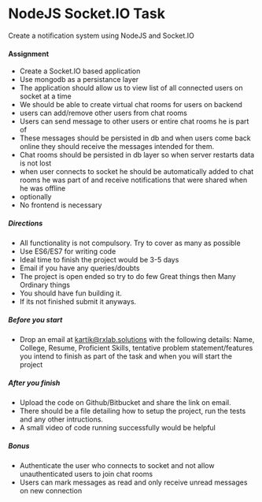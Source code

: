 # NodeJS Socket.IO Task

Create a notification system using NodeJS and Socket.IO

#### Assignment

  - Create a Socket.IO based application
  - Use mongodb as a persistance layer
  - The application should allow us to view list of all connected users on socket at a time
  - We should be able to create virtual chat rooms for users on backend
  - users can add/remove other users from chat rooms 
  - Users can send message to other users or entire chat rooms he is part of
  - These messages should be persisted in db and when users come back online they should receive the messages intended for them.
  - Chat rooms should be persisted in db layer so when server restarts data is not lost
  - when user connects to socket he should be automatically added to chat rooms he was part of and receive notifications that were shared when he was offline
  - optionally 
  - No frontend is necessary
  

##### Directions
-  All functionality is not compulsory. Try to cover as many as possible
-  Use ES6/ES7 for writing code
- Ideal time to finish the project would be 3-5 days
- Email if you have any queries/doubts
- The project is open ended so try to do few Great things then Many Ordinary things
- You should have fun building it. 
- If its not finished submit it anyways. 

##### Before you start
   - Drop an email at kartik@rxlab.solutions with the following details: Name, College, Resume, Proficient Skills, tentative problem statement/features you intend to finish as part of the task and when you will start the project 
    
##### After you finish
- Upload the code on Github/Bitbucket and share the link on email.
- There should be a file detailing how to setup the project, run the tests and any other intructions. 
- A small video of code running successfully would be helpful

##### Bonus

- Authenticate the user who connects to socket and not allow unauthenticated users to join chat rooms
- Users can mark messages as read and only receive unread messages on new connection
